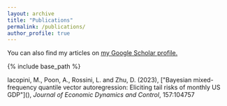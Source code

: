 ```yaml
---
layout: archive
title: "Publications"
permalink: /publications/
author_profile: true
---
```


You can also find my articles on <u><a href="{{author.googlescholar}}">my Google Scholar profile</a>.</u>

{% include base_path %}

Iacopini, M., Poon, A., Rossini, L. and Zhu, D. (2023), ["Bayesian mixed-frequency quantile vector autoregression: Eliciting tail risks of monthly US GDP"](<a href= "https://www.sciencedirect.com/science/article/pii/S016518892300163X?via%3Dihub" target="_blank" style="color:#18316F"></a>), _Journal of Economic Dynamics and Control_, 157:104757

